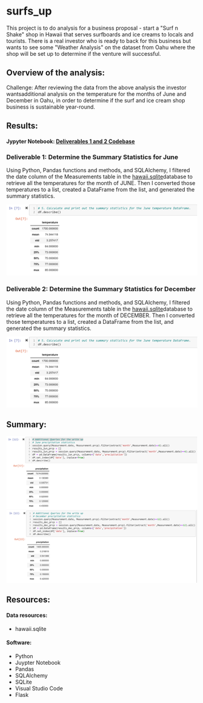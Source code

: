 # surfs_up
This project is to do analysis for a business proposal - start a "Surf n Shake" shop in Hawaii that serves surfboards and ice creams to locals and tourists. There is a real investor who is ready to back for this business but wants to see some "Weather Analysis" on the dataset from Oahu where the shop will be set up to determine if the venture will successful.

## Overview of the analysis:
Challenge: After reviewing the data from the above analysis the investor wantsadditional analysis on the temperature for the months of June and December in Oahu, in order to determine if the surf and ice cream shop business is sustainable year-round. 

## Results:

#### Jypyter Notebook: [Deliverables 1 and 2 Codebase](https://github.com/Bhargavi-ng/surfs_up/blob/main/SurfsUp_Challenge.ipynb)

### Deliverable 1: Determine the Summary Statistics for June
Using Python, Pandas functions and methods, and SQLAlchemy, I filtered the date column of the Measurements table in the  [hawaii.sqlite](https://github.com/Bhargavi-ng/surfs_up/blob/main/hawaii.sqlite)database to retrieve all the temperatures for the month of JUNE. Then I converted those temperatures to a list, created a DataFrame from the list, and generated the summary statistics.

![Deliverable 1 Output](https://github.com/Bhargavi-ng/surfs_up/blob/main/Resources/Deliverable_1_June_Stats.PNG)

### Deliverable 2: Determine the Summary Statistics for December
Using Python, Pandas functions and methods, and SQLAlchemy, I filtered the date column of the Measurements table in the  [hawaii.sqlite](https://github.com/Bhargavi-ng/surfs_up/blob/main/hawaii.sqlite)database to retrieve all the temperatures for the month of DECEMBER. Then I converted those temperatures to a list, created a DataFrame from the list, and generated the summary statistics.

![Deliverable 1 Output](https://github.com/Bhargavi-ng/surfs_up/blob/main/Resources/Deliverable_1_June_Stats.PNG)

## Summary:


![Additional Query - Statistic for Precipitation for month of June](https://github.com/Bhargavi-ng/surfs_up/blob/main/Resources/Addtnal_query_June_Stats.PNG)
![Additional Query - Statistic for Precipitation for month of December](https://github.com/Bhargavi-ng/surfs_up/blob/main/Resources/Addtnal_query_December_Stats.PNG)

## Resources:
#### Data resources:
- hawaii.sqlite
#### Software:
- Python
- Juypter Notebook
- Pandas
- SQLAlchemy
- SQLite
- Visual Studio Code
- Flask